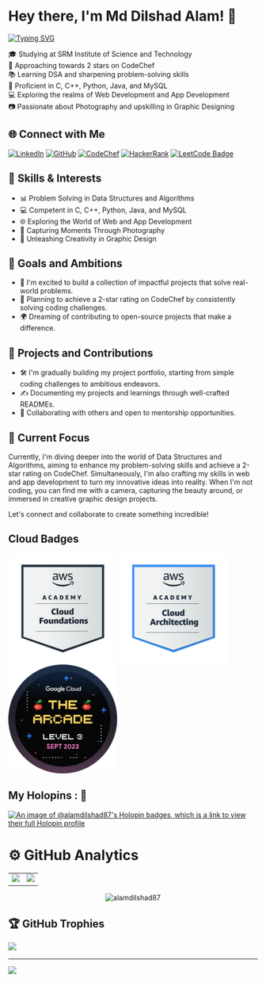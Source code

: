 # Hey there, I'm Md Dilshad Alam! 👋

[![Typing SVG](https://readme-typing-svg.demolab.com?font=Montserrat&weight=600&size=26&duration=4000&pause=1000&color=F7291D&vCenter=true&random=false&width=500&lines=Learning+Full+Stack+Development;Intemediate+Graphic+Designer;Learning+New+Skills)](https://git.io/typing-svg)


🎓 Studying at SRM Institute of Science and Technology  
🌟 Approaching towards 2 stars on CodeChef  
📚 Learning DSA and sharpening problem-solving skills  
🚀 Proficient in C, C++, Python, Java, and MySQL  
💻 Exploring the realms of Web Development and App Development  
📷 Passionate about Photography and upskilling in Graphic Designing  

## 🌐 Connect with Me

[![LinkedIn](https://img.shields.io/badge/LinkedIn-alamdilshad87-blue?style=flat&logo=linkedin&logoColor=white)](https://www.linkedin.com/in/alamdilshad87)
[![GitHub](https://img.shields.io/badge/Github-alamdilshad87-black?style=flat&logo=github&logoColor=white)](https://github.com/alamdilshad87)
[![CodeChef](https://img.shields.io/badge/CodeChef-alamdilshad87-%23B92B27?style=flat&logo=codechef&logoColor=white)](https://www.codechef.com/users/alam_dilshad87)
[![HackerRank](https://img.shields.io/badge/HackerRank-alamdilshad87-brightgreen?style=flat&logo=hackerrank&logoColor=white)](https://www.hackerrank.com/ma8680)
[![LeetCode Badge](https://img.shields.io/badge/LeetCode-alamdilshad87-orange?style=flat&logo=leetcode&logoColor=white)](https://leetcode.com/alam_dilshad87)


## 🚀 Skills & Interests

- 📊 Problem Solving in Data Structures and Algorithms
- 💻 Competent in C, C++, Python, Java, and MySQL
- 🌐 Exploring the World of Web and App Development
- 📸 Capturing Moments Through Photography
- 🎨 Unleashing Creativity in Graphic Design
  
## 🚀 Goals and Ambitions

- 🔭 I'm excited to build a collection of impactful projects that solve real-world problems.
- 🌟 Planning to achieve a 2-star rating on CodeChef by consistently solving coding challenges.
- 🌍 Dreaming of contributing to open-source projects that make a difference.

## 📂 Projects and Contributions

- 🛠️ I'm gradually building my project portfolio, starting from simple coding challenges to ambitious endeavors.
- ✍️ Documenting my projects and learnings through well-crafted READMEs.
- 🤝 Collaborating with others and open to mentorship opportunities.


## 🌱 Current Focus

Currently, I'm diving deeper into the world of Data Structures and Algorithms, aiming to enhance my problem-solving skills and achieve a 2-star rating on CodeChef. Simultaneously, I'm also crafting my skills in web and app development to turn my innovative ideas into reality. When I'm not coding, you can find me with a camera, capturing the beauty around, or immersed in creative graphic design projects.

Let's connect and collaborate to create something incredible!

## Cloud Badges

<img src="./aws-academy-graduate-aws-academy-cloud-foundations.png" width="220" height="220">  <img src="aws-academy-graduate-aws-academy-cloud-architecting.png" width="220" height="220">  <img src="Google_Cloud_Lvl3.png" width="220" height="220">



## My Holopins : 🦖


[![An image of @alamdilshad87's Holopin badges, which is a link to view their full Holopin profile](https://holopin.me/alamdilshad87)](https://holopin.io/@alamdilshad87)

# ⚙️ GitHub Analytics
  
<table>
  <tr>
<td><img height="180px" src="https://github-readme-stats.vercel.app/api?username=alamdilshad87&show_icons=true&theme=dark" />
    <td><img height="170px" src="https://github-readme-stats.vercel.app/api/top-langs/?username=alamdilshad87&layout=compact&theme=dark" /></td>
  </tr>
</table>

<div align="center">
<p><img align="center" src="https://github-readme-streak-stats.herokuapp.com/?user=alamdilshad87&layout=compact&theme=dark" alt="alamdilshad87"/></p>
  </div>

## 🏆 GitHub Trophies
![](https://github-profile-trophy.vercel.app/?username=alamdilshad87&theme=radical&no-frame=true&no-bg=true&margin-w=4)

---
[![](https://visitcount.itsvg.in/api?id=alamdilshad87&icon=0&color=0)](https://visitcount.itsvg.in)
